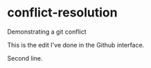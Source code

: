 # conflict-resolution
Demonstrating a git conflict


This is the edit I've done in the Github interface. 


Second line.
